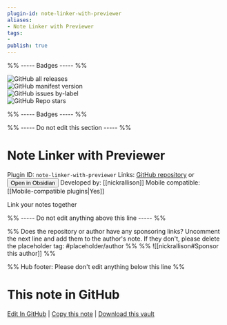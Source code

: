 ```yaml
---
plugin-id: note-linker-with-previewer
aliases:
- Note Linker with Previewer
tags: 
- 
publish: true
---
```


%% ----- Badges ----- %%

![GitHub all releases](https://img.shields.io/github/downloads/nickrallison/obsidian-note-linker-with-previewer/total?color=573E7A&logo=github&style=for-the-badge)   
![GitHub manifest version](https://img.shields.io/github/manifest-json/v/nickrallison/obsidian-note-linker-with-previewer?color=573E7A&logo=github&style=for-the-badge)   
![GitHub issues by-label](https://img.shields.io/github/issues/nickrallison/obsidian-note-linker-with-previewer/help%20wanted?color=573E7A&logo=github&style=for-the-badge)   
![GitHub Repo stars](https://img.shields.io/github/stars/nickrallison/obsidian-note-linker-with-previewer?color=573E7A&logo=github&style=for-the-badge)

%% ----- Badges ----- %%

%% ----- Do not edit this section ----- %%

# Note Linker with Previewer

Plugin ID: `note-linker-with-previewer`
Links: [GitHub repository](https://github.com/nickrallison/obsidian-note-linker-with-previewer) or [<button id=HH>Open in Obsidian</button>](obsidian://show-plugin?id=note-linker-with-previewer)
Developed by: [[nickrallison]]
Mobile compatible: [[Mobile-compatible plugins|Yes]]

Link your notes together

%% ----- Do not edit anything above this line ----- %% 

%% Does the repository or author have any sponsoring links? Uncomment the next line and add them to the author's note. If they don't, please delete the placeholder tag: #placeholder/author %%
%% ![[nickrallison#Sponsor this author]] %%

%% Hub footer: Please don't edit anything below this line %%

# This note in GitHub

<span class="git-footer">[Edit In GitHub](https://github.dev/obsidian-community/obsidian-hub/blob/main/02%20-%20Community%20Expansions/02.05%20All%20Community%20Expansions/Plugins/note-linker-with-previewer.md "git-hub-edit-note") | [Copy this note](https://raw.githubusercontent.com/obsidian-community/obsidian-hub/main/02%20-%20Community%20Expansions/02.05%20All%20Community%20Expansions/Plugins/note-linker-with-previewer.md "git-hub-copy-note") | [Download this vault](https://github.com/obsidian-community/obsidian-hub/archive/refs/heads/main.zip "git-hub-download-vault") </span>
